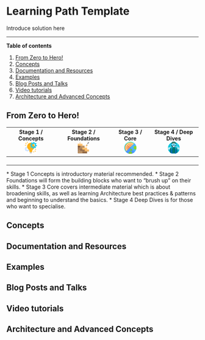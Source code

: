 # Learning Path Template

Introduce solution here

-----------------
**Table of contents**
1. [From Zero to Hero!](#from-zero-to-hero)
2. [Concepts](#concepts)
3. [Documentation and Resources](#documentation)
4. [Examples](#examples)
5. [Blog Posts and Talks](#blog)
6. [Video tutorials](#video)
7. [Architecture and Advanced Concepts](#advanced-concepts)


## From Zero to Hero! <a name="from-zero-to-hero"></a>

<table>
   <thead>
       <tr>
           <th style="text-align: center; vertical-align: middle;">Stage 1 / Concepts <br /><img src="/learn/data/learning-path-icon-stage1.png" /></th>
           <th style="text-align: center; vertical-align: middle;">Stage 2 / Foundations <br /><img src="/learn/data/learning-path-icon-stage2.png" /></th>
           <th style="text-align: center; vertical-align: middle;">Stage 3 / Core <br /><img src="/learn/data/learning-path-icon-stage3.png" /></th>
           <th style="text-align: center; vertical-align: middle;">Stage 4 / Deep Dives <br /><img src="/learn/data/learning-path-icon-stage4.png" /></th>
       </tr>
   </thead>

   <tbody>
       <tr>
           <td><a href="" target="_blank"></a></td>
           <td><a href="" target="_blank"></a></td>
           <td><a href="" target="_blank"></a></td>
           <td><a href="" target="_blank"></a></td>
       </tr>
       <tr>
           <td><a href="" target="_blank"></a></td>
           <td><a href="" target="_blank"></a></td>
           <td><a href="" target="_blank"></a></td>
           <td><a href="" target="_blank"></a></td>
       </tr>
       <tr>
           <td><a href="" target="_blank"></a></td>
           <td><a href="" target="_blank"></a></td>
           <td><a href="" target="_blank"></a></td>
           <td><a href="" target="_blank"></a></td>
       </tr>
       <tr>
           <td><a href="" target="_blank"></a></td>
           <td><a href="" target="_blank"></a></td>
           <td><a href="" target="_blank"></a></td>
           <td><a href="" target="_blank"></a></td>
       </tr>                  
   </tbody>
</table>
* Stage 1 Concepts is introductory material recommended.
* Stage 2 Foundations will form the building blocks who want to “brush up” on their skills.
* Stage 3 Core covers intermediate material which is about broadening skills, as well as learning Architecture best practices & patterns and beginning to understand the basics.
* Stage 4 Deep Dives is for those who want to specialise.

## Concepts <a name="concepts"></a>

## Documentation and Resources <a name="documentation"></a>

## Examples <a name="examples"></a>

## Blog Posts and Talks <a name="blog"></a>

## Video tutorials <a name="video"></a>

## Architecture and Advanced Concepts <a name="advanced-concepts"></a>
